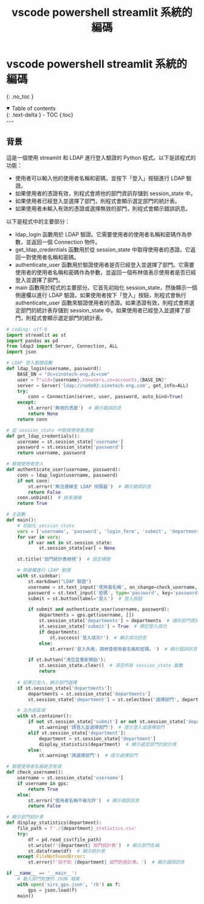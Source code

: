 ﻿---
layout: default
title:  vscode powershell streamlit 系統的編碼
parent: streamlit
grand_parent: Web Jokers
nav_order: 99
last_modified_date: 2025-03-26 08:32:07
tags: web
---

#  vscode powershell streamlit 系統的編碼
{: .no_toc }

<details open markdown="block">
  <summary>
    Table of contents
  </summary>
  {: .text-delta }
- TOC
{:toc}
</details>
---

## 背景


這是一個使用 streamlit 和 LDAP 進行登入驗證的 Python 程式。以下是該程式的功能：

- 使用者可以輸入他的使用者名稱和密碼，並按下「登入」按鈕進行 LDAP 驗證。
- 如果使用者的憑證有效，則程式會將他的部門資訊存儲到 session_state 中。
- 如果使用者已經登入並選擇了部門，則程式會顯示選定部門的統計表。
- 如果使用者未輸入有效的憑證或選擇無效的部門，則程式會顯示錯誤訊息。

以下是程式中的主要部分：

- ldap_login 函數用於 LDAP 驗證。它需要使用者的使用者名稱和密碼作為參數，並返回一個 Connection 物件。
- get_ldap_credentials 函數用於從 session_state 中取得使用者的憑證。它返回一對使用者名稱和密碼。
- authenticate_user 函數用於驗證使用者是否已經登入並選擇了部門。它需要使用者的使用者名稱和密碼作為參數，並返回一個布林值表示使用者是否已經登入並選擇了部門。
- main 函數用於程式的主要部分。它首先初始化 session_state，然後顯示一個側邊欄以進行 LDAP 驗證。如果使用者按下「登入」按鈕，則程式會執行 authenticate_user 函數來驗證使用者的憑證。如果憑證有效，則程式會將選定部門的統計表存儲到 session_state 中。如果使用者已經登入並選擇了部門，則程式會顯示選定部門的統計表。

```python
# coding: utf-8
import streamlit as st
import pandas as pd
from ldap3 import Server, Connection, ALL
import json

# LDAP 登入驗證函數
def ldap_login(username, password):
    BASE_DN = "dc=sinotech-eng,dc=com"
    user = f"uid={username},cn=users,cn=accounts,{BASE_DN}"
    server = Server('ldap://node03.sinotech-eng.com', get_info=ALL)
    try:
        conn = Connection(server, user, password, auto_bind=True)
    except:
        st.error('無效的憑證')  # 顯示錯誤訊息
        return None
    return conn

# 從 session_state 中取得使用者憑證
def get_ldap_credentials():
    username = st.session_state['username']
    password = st.session_state['password']
    return username, password

# 驗證使用者登入
def authenticate_user(username, password):
    conn = ldap_login(username, password)
    if not conn:
        st.error('無法連線至 LDAP 伺服器')  # 顯示錯誤訊息
        return False
    conn.unbind()  # 結束連線
    return True

# 主函數
def main():
    # 初始化 session_state
    vars = ['username', 'password', 'login_form', 'submit', 'departments', 'department']
    for var in vars:
        if var not in st.session_state:
            st.session_state[var] = None

    st.title('部門統計表檢視')  # 設定標題

    # 側邊欄進行 LDAP 驗證
    with st.sidebar:
        st.markdown("LDAP 驗證")
        username = st.text_input('使用者名稱', on_change=check_username, key='username')  # 使用者名稱輸入框
        password = st.text_input('密碼', type='password', key='password')  # 密碼輸入框
        submit = st.button(label='登入')  # 登入按鈕

        if submit and authenticate_user(username, password):
            departments = gps.get(username, [])
            st.session_state['departments'] = departments  # 儲存部門資訊到 session_state
            st.session_state['submit'] = True  # 標記登入成功
            if departments:
                st.success('登入成功!')  # 顯示成功訊息
            else:
                st.error('登入失敗，請檢查使用者名稱和密碼。')  # 顯示錯誤訊息

        if st.button("清空並重新開始"):
            st.session_state.clear()  # 清空所有 session_state 變數
            return 
        
    # 如果已登入，顯示部門選擇
    if st.session_state['departments']:
        departments = st.session_state['departments']
        st.session_state['department'] = st.selectbox('選擇部門', departments)

    # 主內容區域
    with st.container():
        if not st.session_state['submit'] or not st.session_state['departments']:
            st.warning('請登入並選擇部門')  # 提示登入或選擇部門
        elif st.session_state['department']:
            department = st.session_state['department']
            display_statistics(department)  # 顯示選定部門的統計表
        else:
            st.warning('請選擇部門')  # 提示選擇部門

# 驗證使用者名稱是否有效
def check_username():
    username = st.session_state['username']
    if username in gps:
        return True
    else:
        st.error('使用者名稱不被允許')  # 顯示錯誤訊息
        return False

# 顯示部門統計表
def display_statistics(department):
    file_path = f'./{department}_statistics.csv'
    try:
        df = pd.read_csv(file_path)
        st.write(f'{department} 部門統計表')  # 顯示部門名稱
        st.dataframe(df)  # 顯示統計表
    except FileNotFoundError:
        st.error(f'找不到 {department} 部門的統計表。')  # 顯示錯誤訊息

if __name__ == '__main__':
    # 載入部門對應的 JSON 檔案
    with open('sirs_gps.json', 'rb') as f:
        gps = json.load(f)
    main()
```
